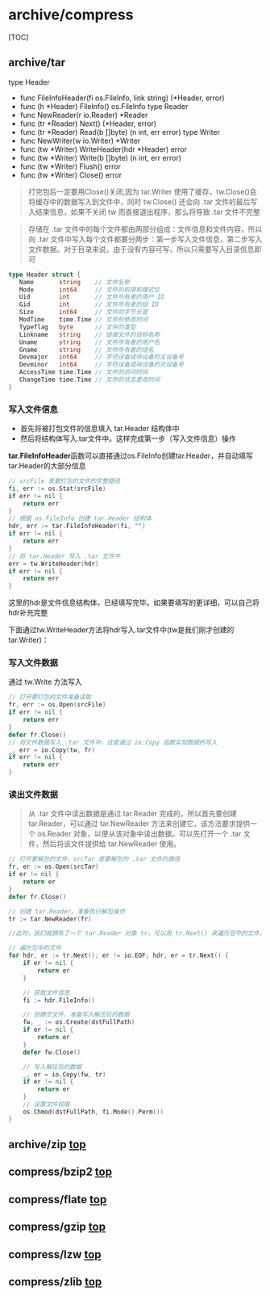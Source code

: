 # archive/compress

[TOC]

## archive/tar

type Header

- func FileInfoHeader(fi os.FileInfo, link string) (*Header, error)
- func (h *Header) FileInfo() os.FileInfo
type Reader
- func NewReader(r io.Reader) *Reader
- func (tr *Reader) Next() (*Header, error)
- func (tr *Reader) Read(b []byte) (n int, err error)
type Writer
- func NewWriter(w io.Writer) *Writer
- func (tw *Writer) WriteHeader(hdr *Header) error
- func (tw *Writer) Write(b []byte) (n int, err error)
- func (tw *Writer) Flush() error
- func (tw *Writer) Close() error

>打完包后一定要用Close()关闭,因为 tar.Writer 使用了缓存，tw.Close()会将缓存中的数据写入到文件中，同时 tw.Close() 还会向 .tar 文件的最后写入结束信息，如果不关闭 tw 而直接退出程序，那么将导致 .tar 文件不完整

>存储在 .tar 文件中的每个文件都由两部分组成：文件信息和文件内容，所以向 .tar 文件中写入每个文件都要分两步：第一步写入文件信息，第二步写入文件数据。对于目录来说，由于没有内容可写，所以只需要写入目录信息即可

```go
type Header struct {
   Name       string    // 文件名称
   Mode       int64     // 文件的权限和模式位
   Uid        int       // 文件所有者的用户 ID
   Gid        int       // 文件所有者的组 ID
   Size       int64     // 文件的字节长度
   ModTime    time.Time // 文件的修改时间
   Typeflag   byte      // 文件的类型
   Linkname   string    // 链接文件的目标名称
   Uname      string    // 文件所有者的用户名
   Gname      string    // 文件所有者的组名
   Devmajor   int64     // 字符设备或块设备的主设备号
   Devminor   int64     // 字符设备或块设备的次设备号
   AccessTime time.Time // 文件的访问时间
   ChangeTime time.Time // 文件的状态更改时间
}
```

### 写入文件信息

- 首先将被打包文件的信息填入 tar.Header 结构体中
- 然后将结构体写入.tar文件中。这样完成第一步（写入文件信息）操作

**tar.FileInfoHeader**函数可以直接通过os.FileInfo创建tar.Header，并自动填写 tar.Header的大部分信息

```go
// srcFile 是要打包的文件的完整路径
fi, err := os.Stat(srcFile)
if err != nil {
    return err
}
// 根据 os.FileInfo 创建 tar.Header 结构体
hdr, err := tar.FileInfoHeader(fi, "")
if err != nil {
    return err
}
// 将 tar.Header 写入 .tar 文件中
err = tw.WriteHeader(hdr)
if err != nil {
    return err
}
```

这里的hdr是文件信息结构体，已经填写完毕。如果要填写的更详细，可以自己将hdr补充完整

下面通过tw.WriteHeader方法将hdr写入.tar文件中(tw是我们刚才创建的tar.Writer)：

### 写入文件数据

通过 tw.Write 方法写入

```go
// 打开要打包的文件准备读取
fr, err := os.Open(srcFile)
if err != nil {
    return err
}
defer fr.Close()
// 将文件数据写入 .tar 文件中，这里通过 io.Copy 函数实现数据的写入
_, err = io.Copy(tw, fr)
if err != nil {
    return err
}
```

### 读出文件数据

>从 .tar 文件中读出数据是通过 tar.Reader 完成的，所以首先要创建 tar.Reader，可以通过 tar.NewReader 方法来创建它，该方法要求提供一个 os.Reader 对象，以便从该对象中读出数据。可以先打开一个 .tar 文件，然后将该文件提供给 tar.NewReader 使用。

```go
// 打开要解包的文件，srcTar 是要解包的 .tar 文件的路径
fr, er := os.Open(srcTar)
if er != nil {
	return er
}
defer fr.Close()

// 创建 tar.Reader，准备执行解包操作
tr := tar.NewReader(fr)

//此时，我们就拥有了一个 tar.Reader 对象 tr，可以用 tr.Next() 来遍历包中的文件，然后将文件的数据保存到磁盘中：

// 遍历包中的文件
for hdr, er := tr.Next(); er != io.EOF; hdr, er = tr.Next() {
    if er != nil {
        return er
    }

    // 获取文件信息
    fi := hdr.FileInfo()

    // 创建空文件，准备写入解压后的数据
    fw, _ := os.Create(dstFullPath)
    if er != nil {
        return er
    }
    defer fw.Close()

    // 写入解压后的数据
    _, er = io.Copy(fw, tr)
    if er != nil {
        return er
    }
    // 设置文件权限
    os.Chmod(dstFullPath, fi.Mode().Perm())
}
```


## archive/zip [top](#archive/compress)

## compress/bzip2 [top](#archive/compress)

## compress/flate [top](#archive/compress)

## compress/gzip [top](#archive/compress)

## compress/lzw [top](#archive/compress)

## compress/zlib [top](#archive/compress)